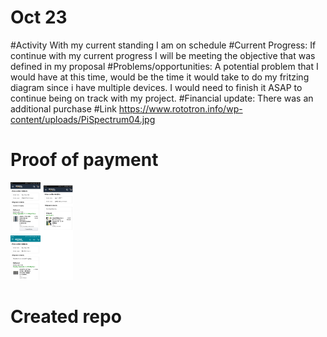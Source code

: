 # Oct 23

#Activity
With my current standing I am on schedule 
#Current Progress:
If continue with my current progress I will be meeting the objective that was defined in my proposal
#Problems/opportunities:
A potential problem that I would have at this time, would be the time it would take to do my fritzing diagram since i have multiple devices. I would need to finish it ASAP to continue being on track with my project.
#Financial update:
There was an additional purchase 
#Link
https://www.rototron.info/wp-content/uploads/PiSpectrum04.jpg

# Proof of payment 

<p float="left">
  <img src="https://raw.githubusercontent.com/Kemar101/HT16K33/master/Payment2.jpg" width="100" />
  </p>

# Created repo

